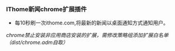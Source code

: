 ### IThome新闻chrome扩展插件

* 每10秒刷一次ithome.com,将最新的新闻以桌面通知方式通知用户。

*chrome禁止安装非应用商店安装的扩展，需修改策略组添加扩展白名单（dist/chrome.adm自取）*
